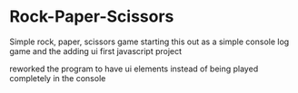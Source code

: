 # Rock-Paper-Scissors
Simple rock, paper, scissors game 
starting this out as a simple console log game and the adding ui
first javascript project

reworked the program to have ui elements instead of being played completely in the console 

